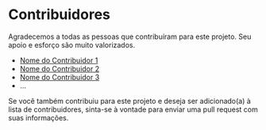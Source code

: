 # Contribuidores

Agradecemos a todas as pessoas que contribuíram para este projeto. Seu apoio e esforço são muito valorizados.

* [Nome do Contribuidor 1](link-para-o-perfil-do-contribuidor-1)
* [Nome do Contribuidor 2](link-para-o-perfil-do-contribuidor-2)
* [Nome do Contribuidor 3](link-para-o-perfil-do-contribuidor-3)
* ...

Se você também contribuiu para este projeto e deseja ser adicionado(a) à lista de contribuidores, sinta-se à vontade para enviar uma pull request com suas informações.
